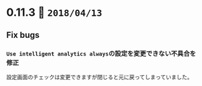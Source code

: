 0.11.3   :calendar: `2018/04/13` 
===============================


## Fix bugs

### `Use intelligent analytics always`の設定を変更できない不具合を修正

設定画面のチェックは変更できますが閉じると元に戻ってしまっていました。

